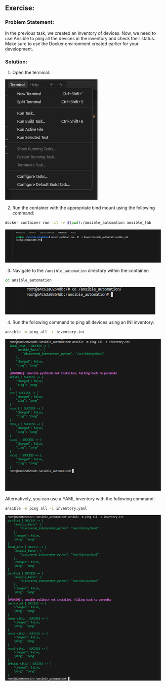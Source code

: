 ## Exercise:
### Problem Statement:
In the previous task, we created an inventory of devices. Now, we need to use Ansible to ping all the devices in the inventory and check their status. Make sure to use the Docker environment created earlier for your development.

### Solution:

1. Open the terminal.

![alt text](image-25.png)

2. Run the container with the appropriate bind mount using the following command:

```sh
docker container run -it -v $(pwd):/ansible_automation ansible_lab
```

![alt text](image-8.png)

3. Navigate to the `/ansible_automation` directory within the container:

```sh
cd ansible_automation
```

![alt text](image-9.png)

4. Run the following command to ping all devices using an INI inventory:

```sh
ansible -m ping all -i inventory.ini 
```

![alt text](image-10.png)

Alternatively, you can use a YAML inventory with the following command:

```sh
ansible -m ping all -i inventory.yaml 
```

![alt text](image-13.png)